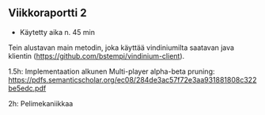 ## Viikkoraportti 2
- Käytetty aika n. 45 min

Tein alustavan main metodin, joka käyttää vindiniumilta saatavan java klientin (https://github.com/bstempi/vindinium-client).

1.5h: Implementaation alkunen
Multi-player alpha-beta pruning: https://pdfs.semanticscholar.org/ec08/284de3ac57f72e3aa931881808c322be5edc.pdf

2h: Pelimekaniikkaa